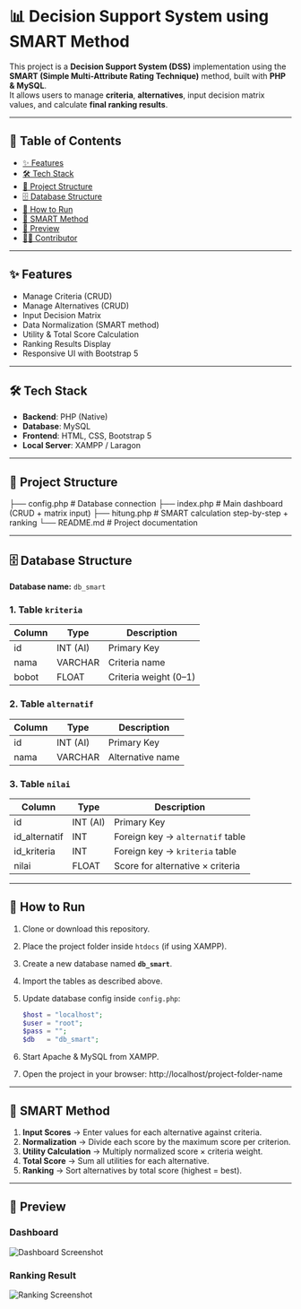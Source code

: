 # 📊 Decision Support System using SMART Method

This project is a **Decision Support System (DSS)** implementation using the **SMART (Simple Multi-Attribute Rating Technique)** method, built with **PHP & MySQL**.  
It allows users to manage **criteria**, **alternatives**, input decision matrix values, and calculate **final ranking results**.

---

## 📑 Table of Contents
- [✨ Features](#-features)  
- [🛠️ Tech Stack](#️-tech-stack)  
- [📂 Project Structure](#-project-structure)  
- [🗄️ Database Structure](#️-database-structure)  
- [🚀 How to Run](#-how-to-run)  
- [📖 SMART Method](#-smart-method)  
- [📸 Preview](#-preview)  
- [👨‍💻 Contributor](#-contributor)  

---

## ✨ Features
- Manage Criteria (CRUD)  
- Manage Alternatives (CRUD)  
- Input Decision Matrix  
- Data Normalization (SMART method)  
- Utility & Total Score Calculation  
- Ranking Results Display  
- Responsive UI with Bootstrap 5  

---

## 🛠️ Tech Stack
- **Backend**: PHP (Native)  
- **Database**: MySQL  
- **Frontend**: HTML, CSS, Bootstrap 5  
- **Local Server**: XAMPP / Laragon  

---

## 📂 Project Structure
├── config.php # Database connection
├── index.php # Main dashboard (CRUD + matrix input)
├── hitung.php # SMART calculation step-by-step + ranking
└── README.md # Project documentation


---

## 🗄️ Database Structure
**Database name:** `db_smart`

### 1. Table `kriteria`
| Column  | Type     | Description             |
|---------|----------|-------------------------|
| id      | INT (AI) | Primary Key             |
| nama    | VARCHAR  | Criteria name           |
| bobot   | FLOAT    | Criteria weight (0–1)   |

### 2. Table `alternatif`
| Column  | Type     | Description             |
|---------|----------|-------------------------|
| id      | INT (AI) | Primary Key             |
| nama    | VARCHAR  | Alternative name        |

### 3. Table `nilai`
| Column        | Type     | Description                         |
|---------------|----------|-------------------------------------|
| id            | INT (AI) | Primary Key                         |
| id_alternatif | INT      | Foreign key → `alternatif` table    |
| id_kriteria   | INT      | Foreign key → `kriteria` table      |
| nilai         | FLOAT    | Score for alternative × criteria    |

---

## 🚀 How to Run
1. Clone or download this repository.  
2. Place the project folder inside `htdocs` (if using XAMPP).  
3. Create a new database named **`db_smart`**.  
4. Import the tables as described above.  
5. Update database config inside `config.php`:  

   ```php
   $host = "localhost";
   $user = "root";
   $pass = "";
   $db   = "db_smart";

6. Start Apache & MySQL from XAMPP.
7. Open the project in your browser:
   http://localhost/project-folder-name

---

## 📖 SMART Method
1. **Input Scores** → Enter values for each alternative against criteria.  
2. **Normalization** → Divide each score by the maximum score per criterion.  
3. **Utility Calculation** → Multiply normalized score × criteria weight.  
4. **Total Score** → Sum all utilities for each alternative.  
5. **Ranking** → Sort alternatives by total score (highest = best).  

---

## 📸 Preview
### Dashboard
![Dashboard Screenshot](screenshots/dashboard.png)

### Ranking Result
![Ranking Screenshot](screenshots/ranking.png)

   

